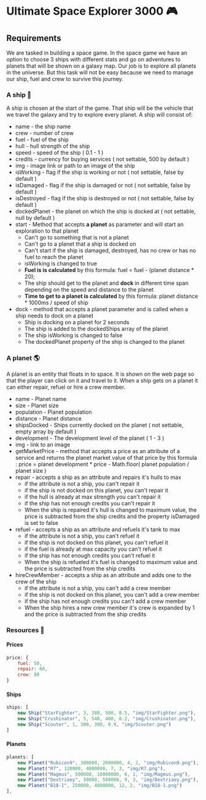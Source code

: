 # Ultimate Space Explorer 3000 🎮
## Requirements 
We are tasked in building a space game. In the space game we have an option to choose 3 ships with different stats and go on adventures to planets that will be shown on a galaxy map. Our job is to explore all planets in the universe. But this task will not be easy because we need to manage our ship, fuel and crew to survive this journey. 

### A ship 🚀
A ship is chosen at the start of the game. That ship will be the vehicle that we travel the galaxy and try to explore every planet. A ship will consist of:
* name - the ship name
* crew - number of crew
* fuel - fuel of the ship
* hull - hull strength of the ship
* speed - speed of the ship  ( 0.1 - 1 )
* credits - currency for buying services ( not settable, 500 by default )
* img - image link or path to an image of the ship
* isWorking - flag if the ship is working or not ( not settable, false by default )
* isDamaged - flag if the ship is damaged or not ( not settable, false by default )
* isDestroyed - flag if the ship is destroyed or not ( not settable, false by default )
* dockedPlanet - the planet on which the ship is docked at ( not settable, null by default )
* start - Method that accepts **a planet** as parameter and will start an exploration to that planet
	* Can't go to something that is not a planet
	* Can't go to a planet that a ship is docked on
	* Can't start if the ship is damaged, destroyed, has no crew or has no fuel to reach the planet
	* isWorking is changed to true
	* **Fuel is is calculated** by this formula: fuel = fuel - (planet distance  *  20);
	* The ship should get to the planet and **dock** in different time span depending on the speed and distance to the planet
	* **Time to get to a planet is calculated** by this formula: planet distance  *  1000ms  /  speed of ship
* dock - method that accepts a planet parameter and is called when a ship needs to dock on a planet
	* Ship is docking on a planet for 2 seconds
	* The ship is added to the dockedShips array of the planet
	* The ship isWorking is changed to false
	* The dockedPlanet property of the ship is changed to the planet
### A planet 🌎
A planet is an entity that floats in to space. It is shown on the web page so that the player can click on it and travel to it. When a ship gets on a planet it can either repair, refuel or hire a crew member.
* name - Planet name
* size - Planet size
* population - Planet population
* distance - Planet distance
* shipsDocked - Ships currently docked on the planet ( not settable, empty array by default )
* development - The development level of the planet ( 1 - 3 )
* img - link to an image
* getMarketPrice - method that accepts a price as an attribute of a service and returns the planet market value of that price by this formula : price = planet development * price - Math.floor( planet population / planet size )
* repair - accepts a ship as an attribute and repairs it's hulls to max
	* if the attribute is not a ship, you can't repair it
	* if the ship is not docked on this planet, you can't repair it
	* if the hull is already at max strength you can't repair it
	* if the ship has not enough credits you can't repair it
	* When the ship is repaired it's hull is changed to maximum value, the price is subtracted from the ship credits and the property isDamaged is set to false
* refuel - accepts a ship as an attribute and refuels it's tank to max
	* if the attribute is not a ship, you can't refuel it
	* if the ship is not docked on this planet, you can't refuel it
	* if the fuel is already at max capacity you can't refuel it
	* if the ship has not enough credits you can't refuel it
	* When the ship is refueled it's fuel is changed to maximum value and the price is subtracted from the ship credits
* hireCrewMember - accepts a ship as an attribute and adds one to the crew of the ship
	* if the attribute is not a ship, you can't add a crew member
	* if the ship is not docked on this planet, you can't add a crew member
	* if the ship has not enough credits you can't add a crew member
	* When the ship hires a new crew member it's crew is expanded by 1 and the price is subtracted from the ship credits

### Resources 🎁
#### Prices
```javascript
price: {
    fuel: 50,
    repair: 60,
    crew: 80
}
```
#### Ships
```javascript
ships: [
    new Ship("StarFighter", 3, 380, 500, 0.5, "img/StarFighter.png"),
    new Ship("Crushinator", 5, 540, 400, 0.2, "img/Crushinator.png"),
    new Ship("Scouter", 1, 300, 300, 0.9, "img/Scouter.png")
]
```
#### Planets
```javascript
planets: [
    new Planet("Rubicon9", 300000, 2000000, 4, 2, "img/Rubicon9.png"),
    new Planet("R7", 120000, 4000000, 7, 3, "img/R7.png"),
    new Planet("Magmus", 500000, 10000000, 6, 1, "img/Magmus.png"),
    new Planet("Dextriaey", 50000, 500000, 9, 3, "img/Dextriaey.png"),
    new Planet("B18-1", 250000, 4000000, 12, 2, "img/B18-1.png")
],
```
